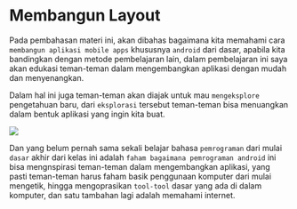 # Membangun Layout
Pada pembahasan materi ini, akan dibahas bagaimana kita memahami cara `membangun aplikasi mobile apps` khususnya `android` dari dasar, apabila kita bandingkan dengan metode pembelajaran lain, dalam pembelajaran ini saya akan edukasi teman-teman dalam mengembangkan aplikasi dengan mudah dan menyenangkan.

Dalam hal ini juga teman-teman akan diajak untuk mau `mengeksplore` pengetahuan baru, dari `eksplorasi` tersebut teman-teman bisa menuangkan dalam bentuk aplikasi yang ingin kita buat.

![](http://userinterfacetalk.com/wp-content/uploads/2015/03/ui-design.jpg)

Dan yang belum pernah sama sekali belajar bahasa `pemrograman` dari mulai `dasar` akhir dari kelas ini adalah `faham bagaimana pemrograman android` ini bisa mengnspirasi teman-teman dalam mengembangkan aplikasi, yang pasti teman-teman harus faham basik penggunaan komputer dari mulai mengetik, hingga mengoprasikan `tool-tool` dasar yang ada di dalam komputer, dan satu tambahan lagi adalah memahami internet.
